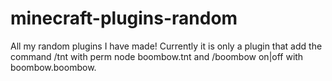 # minecraft-plugins-random
All my random plugins I have made!
Currently it is only a plugin that add the command /tnt with perm node boombow.tnt and /boombow on|off with boombow.boombow. 
